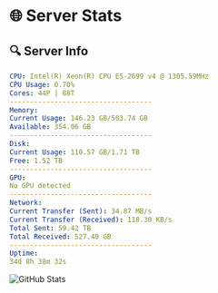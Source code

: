 # 🌐 Server Stats
## 🔍 Server Info
```yaml
CPU: Intel(R) Xeon(R) CPU E5-2699 v4 @ 1305.59MHz
CPU Usage: 0.70%
Cores: 44P | 88T
-----------------------------------
Memory:
Current Usage: 146.23 GB/503.74 GB
Available: 354.06 GB
-----------------------------------
Disk:
Current Usage: 110.57 GB/1.71 TB
Free: 1.52 TB
-----------------------------------
GPU:
No GPU detected
-----------------------------------
Network:
Current Transfer (Sent): 34.87 MB/s
Current Transfer (Received): 118.30 KB/s
Total Sent: 59.42 TB
Total Received: 527.40 GB
-----------------------------------
Uptime:
34d 8h 38m 32s
```
![GitHub Stats](https://img.shields.io/badge/Updated-2025-04-11_06:01:21-blue)